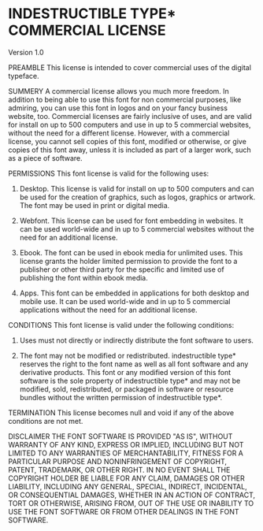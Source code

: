 INDESTRUCTIBLE TYPE* COMMERCIAL LICENSE
=========================================

Version 1.0

PREAMBLE
This license is intended to cover commercial uses of the 
digital typeface.

SUMMERY
A commercial license allows you much more freedom. 
In addition to being able to use this font for non commercial 
purposes, like admiring, you can use this font in logos and on 
your fancy business website, too. Commercial licenses are fairly 
inclusive of uses, and are valid for install on up to 500 computers 
and use in up to 5 commercial websites, without the need for a 
different license. However, with a commercial license, you cannot 
sell copies of this font, modified or otherwise, or give copies of 
this font away, unless it is included as part of a larger work, such 
as a piece of software.

PERMISSIONS
This font license is valid for the following uses:

1) Desktop. This license is valid for install on up to 500 computers
and can be used for the creation of graphics, such as logos, graphics
or artwork. The font may be used in print or digital media.

2) Webfont. This license can be used for font embedding in websites.
It can be used world-wide and in up to 5 commercial websites without
the need for an additional license.

3) Ebook. The font can be used in ebook media for unlimited uses.
This license grants the holder limited permission to provide the font
to a publisher or other third party for the specific and limited use of
publishing the font within ebook media.

4) Apps. This font can be embedded in applications for both desktop
and mobile use. It can be used world-wide and in up to 5  commercial
applications without the need for an additional license.

CONDITIONS
This font license is valid under the following conditions:

1) Uses must not directly or indirectly distribute the font software to
users.

2) The font may not be modified or redistributed.  indestructible
type* reserves the right to the font name as well as
all font software and any derivative products. This font or any
modified version of this font software is the sole property of
indestructible type* and may not be modified, sold, redistributed, 
or packaged in software or resource bundles without the written
permission of indestructible type*.

TERMINATION
This license becomes null and void if any of the above conditions are
not met.

DISCLAIMER
THE FONT SOFTWARE IS PROVIDED "AS IS", WITHOUT WARRANTY OF ANY KIND,
EXPRESS OR IMPLIED, INCLUDING BUT NOT LIMITED TO ANY WARRANTIES OF
MERCHANTABILITY, FITNESS FOR A PARTICULAR PURPOSE AND NONINFRINGEMENT
OF COPYRIGHT, PATENT, TRADEMARK, OR OTHER RIGHT. IN NO EVENT SHALL THE
COPYRIGHT HOLDER BE LIABLE FOR ANY CLAIM, DAMAGES OR OTHER LIABILITY,
INCLUDING ANY GENERAL, SPECIAL, INDIRECT, INCIDENTAL, OR CONSEQUENTIAL
DAMAGES, WHETHER IN AN ACTION OF CONTRACT, TORT OR OTHERWISE, ARISING
FROM, OUT OF THE USE OR INABILITY TO USE THE FONT SOFTWARE OR FROM
OTHER DEALINGS IN THE FONT SOFTWARE.